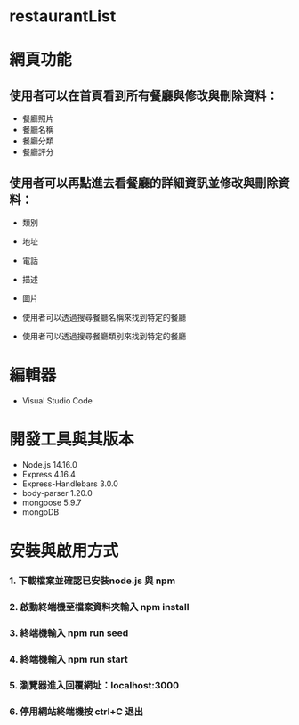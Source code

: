 # restaurantList
# 網頁功能  
## 使用者可以在首頁看到所有餐廳與修改與刪除資料：  
* 餐廳照片  
* 餐廳名稱  
* 餐廳分類  
* 餐廳評分  
## 使用者可以再點進去看餐廳的詳細資訊並修改與刪除資料：  
* 類別  
* 地址  
* 電話  
* 描述  
* 圖片  

* 使用者可以透過搜尋餐廳名稱來找到特定的餐廳

* 使用者可以透過搜尋餐廳類別來找到特定的餐廳
# 編輯器
* Visual Studio Code

# 開發工具與其版本
* Node.js 14.16.0
* Express 4.16.4
* Express-Handlebars 3.0.0
* body-parser 1.20.0
* mongoose 5.9.7
* mongoDB

# 安裝與啟用方式  
### 1. 下載檔案並確認已安裝node.js 與 npm
### 2. 啟動終端機至檔案資料夾輸入 npm install
### 3. 終端機輸入 npm run seed
### 4. 終端機輸入 npm run start
### 5. 瀏覽器進入回覆網址：localhost:3000
### 6. 停用網站終端機按 ctrl+C 退出
